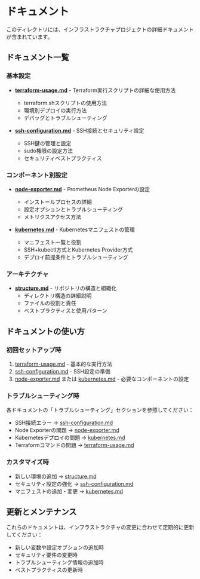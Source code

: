 # ドキュメント

このディレクトリには、インフラストラクチャプロジェクトの詳細ドキュメントが含まれています。

## ドキュメント一覧

### 基本設定

- **[terraform-usage.md](terraform-usage.md)** - Terraform実行スクリプトの詳細な使用方法
  - terraform.shスクリプトの使用方法
  - 環境別デプロイの実行方法
  - デバッグとトラブルシューティング

- **[ssh-configuration.md](ssh-configuration.md)** - SSH接続とセキュリティ設定
  - SSH鍵の管理と設定
  - sudo権限の設定方法
  - セキュリティベストプラクティス

### コンポーネント別設定

- **[node-exporter.md](node-exporter.md)** - Prometheus Node Exporterの設定
  - インストールプロセスの詳細
  - 設定オプションとトラブルシューティング
  - メトリクスアクセス方法

- **[kubernetes.md](kubernetes.md)** - Kubernetesマニフェストの管理
  - マニフェスト一覧と役割
  - SSH+kubectl方式とKubernetes Provider方式
  - デプロイ前提条件とトラブルシューティング

### アーキテクチャ

- **[structure.md](structure.md)** - リポジトリの構造と組織化
  - ディレクトリ構造の詳細説明
  - ファイルの役割と責任
  - ベストプラクティスと使用パターン

## ドキュメントの使い方

### 初回セットアップ時

1. [terraform-usage.md](terraform-usage.md) - 基本的な実行方法
2. [ssh-configuration.md](ssh-configuration.md) - SSH設定の準備
3. [node-exporter.md](node-exporter.md) または [kubernetes.md](kubernetes.md) - 必要なコンポーネントの設定

### トラブルシューティング時

各ドキュメントの「トラブルシューティング」セクションを参照してください：

- SSH接続エラー → [ssh-configuration.md](ssh-configuration.md)
- Node Exporterの問題 → [node-exporter.md](node-exporter.md)
- Kubernetesデプロイの問題 → [kubernetes.md](kubernetes.md)
- Terraformコマンドの問題 → [terraform-usage.md](terraform-usage.md)

### カスタマイズ時

- 新しい環境の追加 → [structure.md](structure.md)
- セキュリティ設定の強化 → [ssh-configuration.md](ssh-configuration.md)
- マニフェストの追加・変更 → [kubernetes.md](kubernetes.md)

## 更新とメンテナンス

これらのドキュメントは、インフラストラクチャの変更に合わせて定期的に更新してください：

- 新しい変数や設定オプションの追加時
- セキュリティ要件の変更時
- トラブルシューティング情報の追加時
- ベストプラクティスの更新時